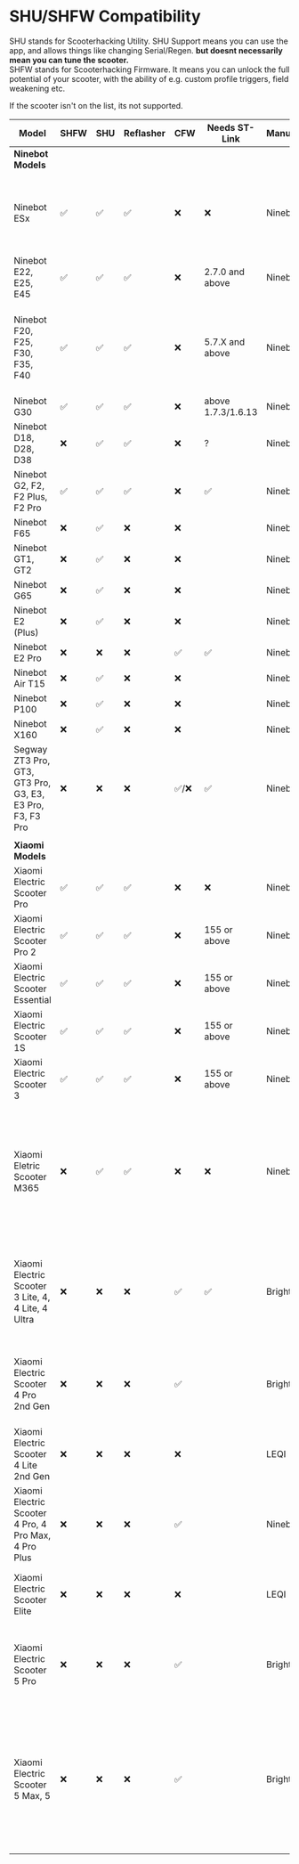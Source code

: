 # SHU/SHFW Compatibility

SHU stands for Scooterhacking Utility. SHU Support means you can use the app, and allows things like changing Serial/Regen. **but doesnt necessarily mean you can tune the scooter.**  
SHFW stands for Scooterhacking Firmware. It means you can unlock the full potential of your scooter, with the ability of e.g. custom profile triggers, field weakening etc.  
  
If the scooter isn't on the list, its not supported. 


| Model                                                            | SHFW | SHU | Reflasher | CFW          | Needs ST-Link          | Manufacturer | Notes                                  |
|-------------------------------------------------------------------|-----|-------|------------|--------------|------------------------|--------------|----------------------------------------|
| **Ninebot Models**                                                |      |       |            |              |                        |              |                                        |
| Ninebot ESx                                                       |  ✅  |   ✅  |     ✅     |      ❌      |            ❌          | Ninebot      | Full SHFW and SHU support available. No additional hardware required. |
| Ninebot E22, E25, E45                                             |  ✅  |   ✅  |     ✅     |      ❌      |     2.7.0 and above    | Ninebot      |                                                                       |
| Ninebot F20, F25,  F30, F35, F40                                  |  ✅  |   ✅  |     ✅     |      ❌      |     5.7.X and above    | Ninebot      | Old SHFW available. Use regular app to install, then use old 2.5 APK to configure. |
| Ninebot G30                                                       |  ✅  |   ✅  |     ✅     |      ❌      |    above 1.7.3/1.6.13  | Ninebot      |                                                                       |
| Ninebot D18, D28, D38                                             |  ❌  |   ✅  |     ✅     |      ❌      |            ?           | Ninebot      | Currently no SHFW support                                             |
| Ninebot G2, F2, F2 Plus, F2 Pro                                   |  ✅  |   ✅  |     ✅     |      ❌      |            ✅          | Ninebot      |                                                                       |
| Ninebot F65                                                       |  ❌  |   ✅  |     ❌     |      ❌      |                        | Ninebot      |                                                                       |
| Ninebot GT1, GT2                                                  |  ❌  |   ✅  |     ❌     |      ❌      |                        | Ninebot      |                                                                       |
| Ninebot G65                                                       |  ❌  |   ✅  |     ❌     |      ❌      |                        | Ninebot      |                                                                       |
| Ninebot E2 (Plus)                                                 |  ❌  |   ✅  |     ❌     |      ❌      |                        | Ninebot      |                                                                       |
| Ninebot E2 Pro                                                    |  ❌  |   ❌  |     ❌     |      ✅      |           ✅           | Ninebot      | Check [this guide](https://docs.google.com/document/u/0/d/14n4_bu5gBc86IdOHAbsYkuEee4I2yOtbMPR7G4gGhB8/mobilebasic). |
| Ninebot Air T15                                                   |  ❌  |   ✅  |     ❌     |      ❌      |                        | Ninebot      |                                                                       |
| Ninebot P100                                                      |  ❌  |   ✅  |     ❌     |      ❌      |                        | Ninebot      |                                                                       |
| Ninebot X160                                                      |  ❌  |   ✅  |     ❌     |      ❌      |                        | Ninebot      |                                                                       |
| Segway ZT3 Pro, GT3, GT3 Pro, G3, E3, E3 Pro, F3, F3 Pro          |  ❌  |   ❌  |     ❌     |      ✅/❌      |           ✅           | Ninebot      | Basic CFW available for ZT3 Pro. See [ZT3Tools](https://github.com/scooterteam/ZT3Tools/) for more information. |
|                                                                   |      |       |            |              |                        |               |                                                                       |
| **Xiaomi Models**                                                 |      |       |            |              |                        |              |                                        |
| Xiaomi Electric Scooter Pro                                       |  ✅  |   ✅  |     ✅     |      ❌      |            ❌          | Ninebot      |                                                                     |
| Xiaomi Electric Scooter Pro 2                                     |  ✅  |   ✅  |     ✅     |      ❌      |     155 or above       | Ninebot      |                                                                     |
| Xiaomi Electric Scooter Essential                                 |  ✅  |   ✅  |     ✅     |      ❌      |     155 or above       | Ninebot      |                                                                     |
| Xiaomi Electric Scooter 1S                                        |  ✅  |   ✅  |     ✅     |      ❌      |     155 or above       | Ninebot      |                                                                     |
| Xiaomi Electric Scooter 3                                         |  ✅  |   ✅  |     ✅     |      ❌      |     155 or above       | Ninebot      |                                                                     |
| Xiaomi Eletric Scooter M365                                       |  ❌  |   ✅  |     ✅     |      ❌      |            ❌          | Ninebot      | Flash M365-ProBLE.zip, then install SHFW. Alternatively, replace dashboard with non-4-dot version (Pro/Pro2 dashboard). |
| Xiaomi Electric Scooter 3 Lite, 4, 4 Lite, 4 Ultra                |  ❌  |   ❌  |     ❌     |      ✅      |           ✅            | Brightway    | No SHFW support planned. Basic CFW available via [stlink-lks32](https://github.com/dnandha/stlink-lks32/). Additional patches at [bw-patcher](https://github.com/scooterteam/bw-patcher). |
| Xiaomi Electric Scooter 4 Pro 2nd Gen                             |  ❌  |   ❌  |     ❌     |      ✅      |                        | Brightway    | Requires UART adapter. See [Brightway Tuning](/brightway) for detailed instructions. |
| Xiaomi Electric Scooter 4 Lite 2nd Gen                            |  ❌  |   ❌  |     ❌     |      ❌      |                        | LEQI         | No support due to physical limitations. |
| Xiaomi Electric Scooter 4 Pro, 4 Pro Max, 4 Pro Plus              |  ❌  |   ❌  |     ❌     |      ✅      |                        | Ninebot      | CFW available via [NGFW Patcher](https://nextgenfw.pythonanywhere.com/). Base DRV at [mi-fw-info](https://mi-fw-info.streamlit.app/). |
| Xiaomi Electric Scooter Elite                                     |  ❌  |   ❌  |     ❌     |      ❌      |                        | LEQI         | No SHFW or CFW support planned at this time. |
| Xiaomi Electric Scooter 5 Pro                                     |  ❌  |   ❌  |     ❌     |      ✅      |                        | Brightway    | Requires UART adapter. See [Brightway Tuning](/brightway) for detailed instructions. |
| Xiaomi Electric Scooter 5 Max, 5                                  |  ❌  |   ❌  |     ❌     |      ✅      |                        | Brightway    | Supports both ST-Link and UART methods. See [stlink-lks32](https://github.com/dnandha/stlink-lks32/) for ST-Link guide or [Brightway Tuning](/brightway) for UART instructions. |
